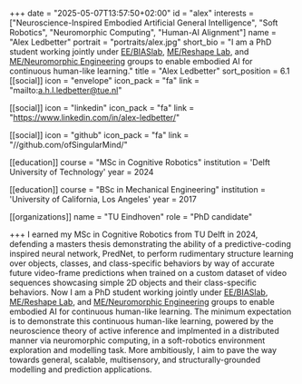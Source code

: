 +++
date = "2025-05-07T13:57:50+02:00"
id = "alex"
interests = ["Neuroscience-Inspired Embodied Artificial General Intelligence", "Soft Robotics", "Neuromorphic Computing", "Human-AI Alignment"]
name = "Alex Ledbetter"
portrait = "portraits/alex.jpg"
short_bio = "I am a PhD student working jointly under [EE/BIASlab](https://www.tue.nl/en/research/research-groups/signal-processing-systems/biaslab), [ME/Reshape Lab](https://www.tue.nl/en/research/research-groups/robotics/haptics-and-soft-robotics), and [ME/Neuromorphic Engineering](https://www.tue.nl/en/research/research-groups/microsystems/neuromorphic-engineering) groups to enable embodied AI for continuous human-like learning."
title = "Alex Ledbetter"
sort_position = 6.1
[[social]]
    icon = "envelope"
    icon_pack = "fa"
    link = "mailto:a.h.l.ledbetter@tue.nl"

[[social]]
    icon = "linkedin"
    icon_pack = "fa"
    link = "https://www.linkedin.com/in/alex-ledbetter/"

[[social]]
    icon = "github"
    icon_pack = "fa"
    link = "//github.com/ofSingularMind/"

[[education]]
    course = "MSc in Cognitive Robotics"
    institution = 'Delft University of Technology'
    year = 2024

[[education]]
    course = "BSc in Mechanical Engineering"
    institution = 'University of California, Los Angeles'
    year = 2017

[[organizations]]
    name = "TU Eindhoven"
    role = "PhD candidate"

+++
I earned my MSc in Cognitive Robotics from TU Delft in 2024, defending a masters thesis demonstrating the ability of a predictive-coding inspired neural network, PredNet, to perform rudimentary structure learning over objects, classes, and class-specific behaviors by way of accurate future video-frame predictions when trained on a custom dataset of video sequences showcasing simple 2D objects and their class-specific behaviors. Now I am a PhD student working jointly under [EE/BIASlab](https://www.tue.nl/en/research/research-groups/signal-processing-systems/biaslab), [ME/Reshape Lab](https://www.tue.nl/en/research/research-groups/robotics/haptics-and-soft-robotics), and [ME/Neuromorphic Engineering](https://www.tue.nl/en/research/research-groups/microsystems/neuromorphic-engineering) groups to enable embodied AI for continuous human-like learning. The minimum expectation is to demonstrate this continuous human-like learning, powered by the neuroscience theory of active inference and implmented in a distributed manner via neuromorphic computing, in a soft-robotics environment exploration and modelling task. More ambitiously, I aim to pave the way towards general, scalable, multisensory, and structurally-grounded modelling and prediction applications.
